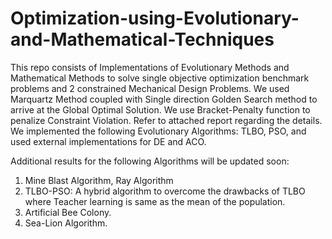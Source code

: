 # Optimization-using-Evolutionary-and-Mathematical-Techniques

This repo consists of Implementations of Evolutionary Methods and Mathematical Methods to solve single objective optimization benchmark problems and 2 constrained Mechanical Design Problems. 
We used Marquartz Method coupled with Single direction Golden Search method to arrive at the Global Optimal Solution. We use Bracket-Penalty function to penalize Constraint Violation. Refer to attached report regarding the details.
We implemented the following Evolutionary Algorithms: TLBO, PSO, and used external implementations for DE and ACO.


Additional results for the following Algorithms will be updated soon:
1. Mine Blast Algorithm, Ray Algorithm
2. TLBO-PSO: A hybrid algorithm to overcome the drawbacks of TLBO where Teacher learning is same as the mean of the population.
3. Artificial Bee Colony.
4. Sea-Lion Algorithm.
